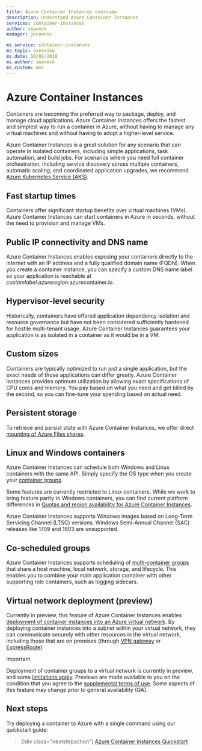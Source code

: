 ```yaml
---
title: Azure Container Instances overview
description: Understand Azure Container Instances
services: container-instances
author: seanmck
manager: jeconnoc

ms.service: container-instances
ms.topic: overview
ms.date: 10/02/2018
ms.author: seanmck
ms.custom: mvc
---
```


# Azure Container Instances

Containers are becoming the preferred way to package, deploy, and manage cloud applications. Azure Container Instances offers the fastest and simplest way to run a container in Azure, without having to manage any virtual machines and without having to adopt a higher-level service.

Azure Container Instances is a great solution for any scenario that can operate in isolated containers, including simple applications, task automation, and build jobs. For scenarios where you need full container orchestration, including service discovery across multiple containers, automatic scaling, and coordinated application upgrades, we recommend [Azure Kubernetes Service (AKS)](../aks/index.yml).

## Fast startup times

Containers offer significant startup benefits over virtual machines (VMs). Azure Container Instances can start containers in Azure in seconds, without the need to provision and manage VMs.

## Public IP connectivity and DNS name

Azure Container Instances enables exposing your containers directly to the internet with an IP address and a fully qualified domain name (FQDN). When you create a container instance, you can specify a custom DNS name label so your application is reachable at *customlabel*.*azureregion*.azurecontainer.io.

## Hypervisor-level security

Historically, containers have offered application dependency isolation and resource governance but have not been considered sufficiently hardened for hostile multi-tenant usage. Azure Container Instances guarantees your application is as isolated in a container as it would be in a VM.

## Custom sizes

Containers are typically optimized to run just a single application, but the exact needs of those applications can differ greatly. Azure Container Instances provides optimum utilization by allowing exact specifications of CPU cores and memory. You pay based on what you need and get billed by the second, so you can fine-tune your spending based on actual need.

## Persistent storage

To retrieve and persist state with Azure Container Instances, we offer direct [mounting of Azure Files shares](container-instances-mounting-azure-files-volume.md).

## Linux and Windows containers

Azure Container Instances can schedule both Windows and Linux containers with the same API. Simply specify the OS type when you create your [container groups](container-instances-container-groups.md).

Some features are currently restricted to Linux containers. While we work to bring feature parity to Windows containers, you can find current platform differences in [Quotas and region availability for Azure Container Instances](container-instances-quotas.md).

Azure Container Instances supports Windows images based on Long-Term Servicing Channel (LTSC) versions. Windows Semi-Annual Channel (SAC) releases like 1709 and 1803 are unsupported.

## Co-scheduled groups

Azure Container Instances supports scheduling of [multi-container groups](container-instances-container-groups.md) that share a host machine, local network, storage, and lifecycle. This enables you to combine your main application container with other supporting role containers, such as logging sidecars.

## Virtual network deployment (preview)

Currently in preview, this feature of Azure Container Instances enables [deployment of container instances into an Azure virtual network](container-instances-vnet.md). By deploying container instances into a subnet within your virtual network, they can communicate securely with other resources in the virtual network, including those that are on premises (through [VPN gateway](../vpn-gateway/vpn-gateway-about-vpngateways.md) or [ExpressRoute](../expressroute/expressroute-introduction.md)).

> [!IMPORTANT]
> Deployment of container groups to a virtual network is currently in preview, and some [limitations apply](container-instances-vnet#preview-limitations). Previews are made available to you on the condition that you agree to the [supplemental terms of use][terms-of-use]. Some aspects of this feature may change prior to general availability (GA).

## Next steps

Try deploying a container to Azure with a single command using our quickstart guide:

> [!div class="nextstepaction"]
> [Azure Container Instances Quickstart](container-instances-quickstart.md)

<!-- LINKS - External -->
[terms-of-use]: https://azure.microsoft.com/support/legal/preview-supplemental-terms/
